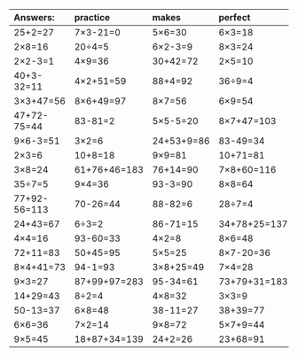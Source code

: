 | Answers: | practice | makes | perfect | ! |
| :--- | :--- | :--- | :--- | :--- |
| 25+2=27 | 7×3-21=0 | 5×6=30 | 6×3=18 | 6×5=30 | 
| 2×8=16 | 20÷4=5 | 6×2-3=9 | 8×3=24 | 7×5-35=0 | 
| 2×2-3=1 | 4×9=36 | 30+42=72 | 2×5=10 | 65-29=36 | 
| 40+3-32=11 | 4×2+51=59 | 88+4=92 | 36÷9=4 | 87+20+35=142 | 
| 3×3+47=56 | 8×6+49=97 | 8×7=56 | 6×9=54 | 2×4=8 | 
| 47+72-75=44 | 83-81=2 | 5×5-5=20 | 8×7+47=103 | 7×9=63 | 
| 9×6-3=51 | 3×2=6 | 24+53+9=86 | 83-49=34 | 25+53=78 | 
| 2×3=6 | 10+8=18 | 9×9=81 | 10+71=81 | 31+1+89=121 | 
| 3×8=24 | 61+76+46=183 | 76+14=90 | 7×8+60=116 | 32÷8=4 | 
| 35÷7=5 | 9×4=36 | 93-3=90 | 8×8=64 | 47-1=46 | 
| 77+92-56=113 | 70-26=44 | 88-82=6 | 28÷7=4 | 18÷2=9 | 
| 24+43=67 | 6÷3=2 | 86-71=15 | 34+78+25=137 | 41+4-10=35 | 
| 4×4=16 | 93-60=33 | 4×2=8 | 8×6=48 | 8×8+39=103 | 
| 72+11=83 | 50+45=95 | 5×5=25 | 8×7-20=36 | 52+26=78 | 
| 8×4+41=73 | 94-1=93 | 3×8+25=49 | 7×4=28 | 55-41=14 | 
| 9×3=27 | 87+99+97=283 | 95-34=61 | 73+79+31=183 | 74+69-7=136 | 
| 14+29=43 | 8÷2=4 | 4×8=32 | 3×3=9 | 95+92+57=244 | 
| 50-13=37 | 6×8=48 | 38-11=27 | 38+39=77 | 5×7=35 | 
| 6×6=36 | 7×2=14 | 9×8=72 | 5×7+9=44 | 68-44=24 | 
| 9×5=45 | 18+87+34=139 | 24+2=26 | 23+68=91 | 83+92+55=230 | 

